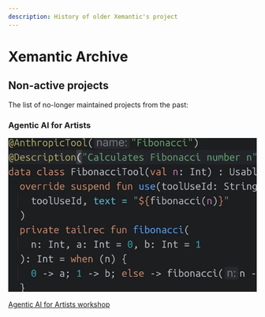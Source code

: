 ```yaml
---
description: History of older Xemantic's project
---
```

# Xemantic Archive

## Non-active projects

The list of no-longer maintained projects from the past:

### Agentic AI for Artists

![Agentic AI for Artists workshop miniature image](../workshops/2024/agentic-ai-for-artists-2024-10-26/images/agentic-ai-workshop-miniature.jpg)

[Agentic AI for Artists workshop](../workshops/2024/agentic-ai-for-artists-2024-10-26/)
